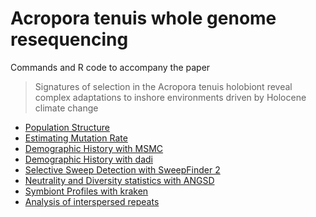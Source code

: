 # Acropora tenuis whole genome resequencing

Commands and R code to accompany the paper

> Signatures of selection in the Acropora tenuis holobiont reveal complex adaptations to inshore environments driven by Holocene climate change


- [Population Structure](01_population_structure.md)
- [Estimating Mutation Rate](02_mutation_rates.md)
- [Demographic History with MSMC](03_msmc.md)
- [Demographic History with dadi](04_dadi.md)
- [Selective Sweep Detection with SweepFinder 2](05_sf2_thresholds.md)
- [Neutrality and Diversity statistics with ANGSD](07_popgen_stats.md)
- [Symbiont Profiles with kraken](08_metagenome.md)
- [Analysis of interspersed repeats](09_repeats.md)

